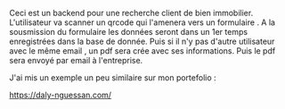 Ceci est un backend pour une recherche client de bien immobilier.
L'utilisateur va scanner un qrcode qui l'amenera vers un formulaire .
A la sousmission du formulaire les données seront dans un 1er temps enregistrées dans la base de donnée.
Puis si il n'y pas d'autre utilisateur avec le même email , un pdf sera crée avec ses informations.
Puis le pdf sera envoyé par email à l'entreprise.

J'ai mis un exemple un peu similaire sur mon portefolio :

https://daly-nguessan.com/
